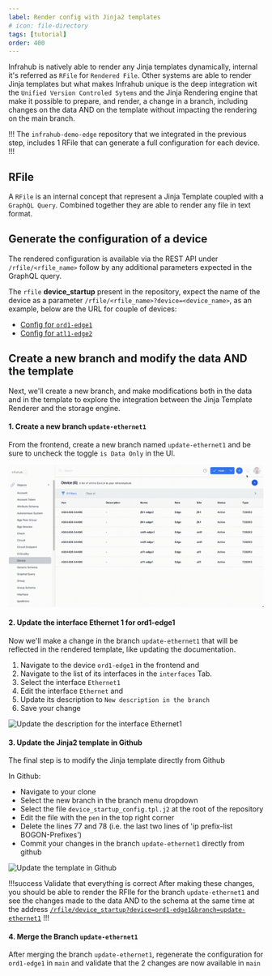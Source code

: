 ```yaml
---
label: Render config with Jinja2 templates
# icon: file-directory
tags: [tutorial]
order: 400
---
```


Infrahub is natively able to render any Jinja templates dynamically, internal it's referred as `RFile` for `Rendered File`.
Other systems are able to render Jinja templates but what makes Infrahub unique is the deep integration wit the `Unified Version Controled Sytems` and the Jinja Rendering engine that make it possible to prepare, and render, a change in a branch, including changes on the data AND on the template without impacting the rendering on the main branch.

!!!
The `infrahub-demo-edge` repository that we integrated in the previous step, includes 1 RFile that can generate a full configuration for each device.
!!!

## RFile

A `RFile` is an internal concept that represent a Jinja Template coupled with a `GraphQL Query`. Combined together they are able to render any file in text format.

## Generate the configuration of a device

The rendered configuration is available via the REST API under `/rfile/<rfile_name>` follow by any additional parameters expected in the GraphQL query.

The `rfile` **device_startup** present in the repository, expect the name of the device as a parameter `/rfile/<rfile_name>?device=<device_name>`, as an example, below are the URL for couple of devices:

- [Config for `ord1-edge1`](http://localhost:8000/rfile/device_startup?device=ord1-edge1)
- [Config for `atl1-edge2`](http://localhost:8000/rfile/device_startup?device=atl1-edge2)

## Create a new branch and modify the data AND the template

Next, we'll create a new branch, and make modifications both in the data and in the template to explore the integration between the Jinja Template Renderer and the storage engine.

#### 1. Create a new branch `update-ethernet1`

From the frontend, create a new branch named `update-ethernet1` and be sure to uncheck the toggle `is Data Only` in the UI.

![Create a new branch (not with Data Only)](../media/tutorial_rfile_branch_create.gif)

#### 2. Update the interface Ethernet 1 for ord1-edge1

Now we'll make a change in the branch `update-ethernet1` that will be reflected in the rendered template, like updating the documentation.

1. Navigate to the device `ord1-edge1` in the frontend and
2. Navigate to the list of its interfaces in the `interfaces` Tab.
3. Select the interface `Ethernet1`
4. Edit the interface `Ethernet` and
5. Update its description to `New description in the branch`
6. Save your change

![Update the description for the interface Ethernet1](../media/tutorial_rfile_update_interface.gif)

#### 3. Update the Jinja2 template in Github

The final step is to modify the Jinja template directly from Github

In Github:
- Navigate to your clone
- Select the new branch in the branch menu dropdown
- Select the file `device_startup_config.tpl.j2` at the root of the repository
- Edit the file with the `pen` in the top right corner
- Delete the lines 77 and 78 (i.e. the last two lines of 'ip prefix-list BOGON-Prefixes')
- Commit your changes in the branch `update-ethernet1` directly from github

![Update the template in Github](../media/tutorial_rfile_update_jinja.gif)


!!!success Validate that everything is correct
After making these changes, you should be able to render the RFIle for the branch `update-ethernet1` and see the changes made to the data AND to the schema at the same time at the address 
[`/rfile/device_startup?device=ord1-edge1&branch=update-ethernet1`](http://localhost:8000/rfile/device_startup?device=ord1-edge1&branch=update-ethernet1)
!!!

#### 4. Merge the Branch `update-ethernet1`

After merging the branch `update-ethernet1`, regenerate the configuration for `ord1-edge1` in `main` and validate that the 2 changes are now available in `main`
